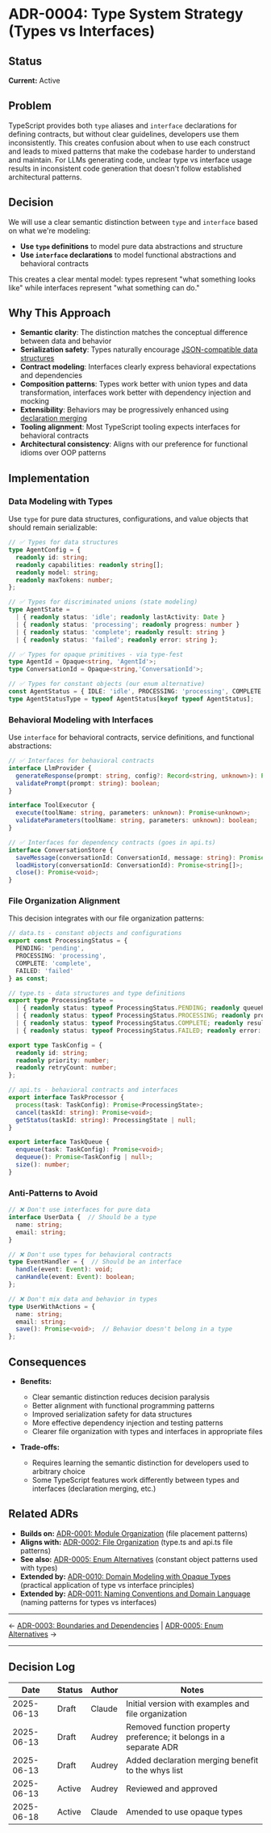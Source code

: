 # ADR-0004: Type System Strategy (Types vs Interfaces)

## Status

**Current:** Active

## Problem

TypeScript provides both `type` aliases and `interface` declarations for defining contracts, but without clear guidelines, developers use them inconsistently. This creates confusion about when to use each construct and leads to mixed patterns that make the codebase harder to understand and maintain. For LLMs generating code, unclear type vs interface usage results in inconsistent code generation that doesn't follow established architectural patterns.

## Decision

We will use a clear semantic distinction between `type` and `interface` based on what we're modeling:

- **Use `type` definitions** to model pure data abstractions and structure
- **Use `interface` declarations** to model functional abstractions and behavioral contracts

This creates a clear mental model: types represent "what something looks like" while interfaces represent "what something can do."

## Why This Approach

- **Semantic clarity**: The distinction matches the conceptual difference between data and behavior
- **Serialization safety**: Types naturally encourage [JSON-compatible data structures](https://www.json.org/json-en.html)
- **Contract modeling**: Interfaces clearly express behavioral expectations and dependencies
- **Composition patterns**: Types work better with union types and data transformation, interfaces work better with dependency injection and mocking
- **Extensibility**: Behaviors may be progressively enhanced using [declaration merging](https://www.typescriptlang.org/docs/handbook/declaration-merging.html)
- **Tooling alignment**: Most TypeScript tooling expects interfaces for behavioral contracts
- **Architectural consistency**: Aligns with our preference for functional idioms over OOP patterns

## Implementation

### Data Modeling with Types

Use `type` for pure data structures, configurations, and value objects that should remain serializable:

```typescript
// ✅ Types for data structures
type AgentConfig = {
  readonly id: string;
  readonly capabilities: readonly string[];
  readonly model: string;
  readonly maxTokens: number;
};

// ✅ Types for discriminated unions (state modeling)
type AgentState = 
  | { readonly status: 'idle'; readonly lastActivity: Date }
  | { readonly status: 'processing'; readonly progress: number }
  | { readonly status: 'complete'; readonly result: string }
  | { readonly status: 'failed'; readonly error: string };

// ✅ Types for opaque primitives - via type-fest
type AgentId = Opaque<string, 'AgentId'>;
type ConversationId = Opaque<string,'ConversationId'>;

// ✅ Types for constant objects (our enum alternative)
const AgentStatus = { IDLE: 'idle', PROCESSING: 'processing', COMPLETE: 'complete' } as const;
type AgentStatusType = typeof AgentStatus[keyof typeof AgentStatus];
```

### Behavioral Modeling with Interfaces

Use `interface` for behavioral contracts, service definitions, and functional abstractions:

```typescript
// ✅ Interfaces for behavioral contracts
interface LlmProvider {
  generateResponse(prompt: string, config?: Record<string, unknown>): Promise<string>;
  validatePrompt(prompt: string): boolean;
}

interface ToolExecutor {
  execute(toolName: string, parameters: unknown): Promise<unknown>;
  validateParameters(toolName: string, parameters: unknown): boolean;
}

// ✅ Interfaces for dependency contracts (goes in api.ts)
interface ConversationStore {
  saveMessage(conversationId: ConversationId, message: string): Promise<void>;
  loadHistory(conversationId: ConversationId): Promise<string[]>;
  close(): Promise<void>;
}
```

### File Organization Alignment

This decision integrates with our file organization patterns:

```typescript
// data.ts - constant objects and configurations
export const ProcessingStatus = {
  PENDING: 'pending',
  PROCESSING: 'processing', 
  COMPLETE: 'complete',
  FAILED: 'failed'
} as const;

// type.ts - data structures and type definitions
export type ProcessingState = 
  | { readonly status: typeof ProcessingStatus.PENDING; readonly queuePosition: number }
  | { readonly status: typeof ProcessingStatus.PROCESSING; readonly progress: number }
  | { readonly status: typeof ProcessingStatus.COMPLETE; readonly result: string }
  | { readonly status: typeof ProcessingStatus.FAILED; readonly error: string };

export type TaskConfig = {
  readonly id: string;
  readonly priority: number;
  readonly retryCount: number;
};

// api.ts - behavioral contracts and interfaces
export interface TaskProcessor {
  process(task: TaskConfig): Promise<ProcessingState>;
  cancel(taskId: string): Promise<void>;
  getStatus(taskId: string): ProcessingState | null;
}

export interface TaskQueue {
  enqueue(task: TaskConfig): Promise<void>;
  dequeue(): Promise<TaskConfig | null>;
  size(): number;
}
```

### Anti-Patterns to Avoid

```typescript
// ❌ Don't use interfaces for pure data
interface UserData {  // Should be a type
  name: string;
  email: string;
}

// ❌ Don't use types for behavioral contracts
type EventHandler = {  // Should be an interface
  handle(event: Event): void;
  canHandle(event: Event): boolean;
};

// ❌ Don't mix data and behavior in types
type UserWithActions = {
  name: string;
  email: string;
  save(): Promise<void>;  // Behavior doesn't belong in a type
};
```

## Consequences

- **Benefits:**
  - Clear semantic distinction reduces decision paralysis
  - Better alignment with functional programming patterns
  - Improved serialization safety for data structures
  - More effective dependency injection and testing patterns
  - Clearer file organization with types and interfaces in appropriate files

- **Trade-offs:**
  - Requires learning the semantic distinction for developers used to arbitrary choice
  - Some TypeScript features work differently between types and interfaces (declaration merging, etc.)

## Related ADRs

- **Builds on:** [ADR-0001: Module Organization](0001-module-organization.md) (file placement patterns)
- **Aligns with:** [ADR-0002: File Organization](0002-file-organization.md) (type.ts and api.ts file patterns)
- **See also:** [ADR-0005: Enum Alternatives](0005-enum-likes.md) (constant object patterns used with types)
- **Extended by:** [ADR-0010: Domain Modeling with Opaque Types](0010-domain-modelling.md) (practical application of type vs interface principles)
- **Extended by:** [ADR-0011: Naming Conventions and Domain Language](0011-naming-conventions.md) (naming patterns for types vs interfaces)

---

← [ADR-0003: Boundaries and Dependencies](0003-boundaries-and-dependencies.md) | [ADR-0005: Enum Alternatives](0005-enum-likes.md) →

---

## Decision Log

| Date | Status | Author | Notes |
|------|--------|--------|-------|
| 2025-06-13 | Draft | Claude | Initial version with examples and file organization |
| 2025-06-13 | Draft | Audrey | Removed function property preference; it belongs in a separate ADR |
| 2025-06-13 | Draft | Audrey | Added declaration merging benefit to the whys list |
| 2025-06-13 | Active | Audrey | Reviewed and approved |
| 2025-06-18 | Active | Claude | Amended to use opaque types |
